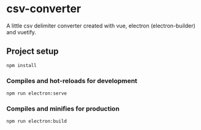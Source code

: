 # csv-converter

A little csv delimiter converter created with vue, electron (electron-builder) and vuetify.


## Project setup
```
npm install
```

### Compiles and hot-reloads for development
```
npm run electron:serve
```

### Compiles and minifies for production
```
npm run electron:build
```

